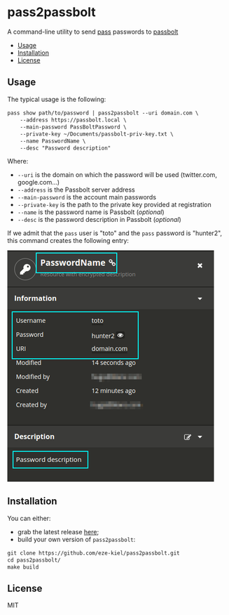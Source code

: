# pass2passbolt

A command-line utility to send [pass](https://www.passwordstore.org/) passwords to [passbolt](https://www.passbolt.com/)

<!-- TOC depthFrom:2 depthTo:6 withLinks:1 updateOnSave:1 orderedList:0 -->

- [Usage](#usage)
- [Installation](#installation)
- [License](#license)

<!-- /TOC -->

## Usage

The typical usage is the following:

```
pass show path/to/password | pass2passbolt --uri domain.com \
	--address https://passbolt.local \
	--main-password PassBoltPassword \
	--private-key ~/Documents/passbolt-priv-key.txt \
	--name PasswordName \
	--desc "Password description"
```

Where:
* `--uri` is the domain on which the password will be used (twitter.com, google.com...)
* `--address` is the Passbolt server address
* `--main-password` is the account main passwords
* `--private-key` is the path to the private key provided at registration
* `--name` is the password name is Passbolt (_optional_)
* `--desc` is the password description in Passbolt (_optional_)

If we admit that the `pass` user is "toto" and the `pass` password is "hunter2", this command creates the following entry:

![created password](./assets/password-created.png)

## Installation

You can either:

* grab the latest release [here](https://github.com/eze-kiel/pass2passbolt/releases);
* build your own version of `pass2passbolt`:

```
git clone https://github.com/eze-kiel/pass2passbolt.git
cd pass2passbolt/
make build
```

## License

MIT
